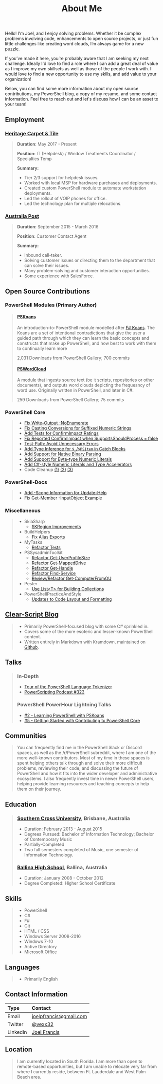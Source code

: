 ﻿---
layout: post
title: About Me
permalink: /resume/
---

Hello! I'm Joel, and I enjoy solving problems. Whether it be complex problems involving code, enhancements to open source projects, or just fun little challenges like creating word clouds, I’m always game for a new puzzle.

If you’ve made it here, you’re probably aware that I am seeking my next challenge. Ideally I'd love to find a role where I can add a great deal of value as I improve my own skillsets as well as those of the people I work with. I would love to find a new opportunity to use my skills, and add value to your organization!

Below, you can find some more information about my open source contributions, my PowerShell blog, a copy of my resume, and some contact information. Feel free to reach out and let's discuss how I can be an asset to your team!

## Employment

### [Heritage Carpet & Tile](http://www.heritageflooring.com/)

> **Duration:** May 2017 - Present
>
> **Position:** IT (Helpdesk) / Window Treatments Coordinator / Specialties Temp
>
> **Summary:**
>
> - Tier 2/3 support for helpdesk issues.
> - Worked with local MSP for hardware purchases and deployments.
> - Created custom PowerShell module to automate workstation deployments.
> - Led the rollout of VOIP phones for office.
> - Led the technology plan for multiple relocations.

### [Australia Post](https://auspost.com.au/)

> **Duration:** September 2015 - March 2016
>
> **Position:** Customer Contact Agent
>
> **Summary:**
>
> - Inbound call-taker.
> - Solving customer issues or directing them to the department that can solve their issues.
> - Many problem-solving and customer interaction opportunities.
> - Some experience with SalesForce.

## Open Source Contributions

### PowerShell Modules (Primary Author)

> #### [PSKoans](https://www.powershellgallery.com/packages/PSKoans/0.42.2)
>
> An introduction-to-PowerShell module modelled after [F# Koans](https://github.com/ChrisMarinos/FSharpKoans). The Koans are a set of intentional contradictions that give the user a guided path through which they can learn the basic concepts and constructs that make up PowerShell, and how best to work with them to continually learn more
>
> 2,031 Downloads from PowerShell Gallery; 700 commits
>
> #### [PSWordCloud](https://www.powershellgallery.com/packages/PSWordCloud/2.1.0)
>
> A module that ingests source text (be it scripts, repositories or other documents), and outputs word clouds depicting the frequesncy of word use. Originally written in PowerShell, and later in C#.
>
> 259 Downloads from PowerShell Gallery; 75 commits

### PowerShell Core

> - [Fix Write-Output -NoEnumerate](https://github.com/PowerShell/PowerShell/pull/9069)
> - [Fix Casting Conversions for Suffixed Numeric Strings](https://github.com/PowerShell/PowerShell/pull/8681)
> - [Add Tests for ConfirmImpact Ratings](https://github.com/PowerShell/PowerShell/pull/8214)
> - [Fix Reported ConfirmImpact when SupportsShouldProcess = false](https://github.com/PowerShell/PowerShell/pull/8209)
> - [Test-Path: Avoid Unnecessary Errors](https://github.com/PowerShell/PowerShell/pull/8080)
> - [Add Type Inference for `$_`/`$PSItem` in Catch Blocks](https://github.com/PowerShell/PowerShell/pull/8020)
> - [Add Support for Native Binary Parsing](https://github.com/PowerShell/PowerShell/pull/7993)
> - [Add Support for Byte-type Numeric Literals](https://github.com/PowerShell/PowerShell/pull/7901)
> - [Add C#-style Numeric Literals and Type Accelerators](https://github.com/PowerShell/PowerShell/pull/7813)
> - Code Cleanup [(1)](https://github.com/PowerShell/PowerShell/pull/9074) [(2)](https://github.com/PowerShell/PowerShell/pull/9021) [(3)](https://github.com/PowerShell/PowerShell/pull/8683)

### PowerShell-Docs

> - [Add -Scope Information for Update-Help](https://github.com/MicrosoftDocs/PowerShell-Docs/pull/3527)
> - [Fix Get-Member -InputObject Example](https://github.com/MicrosoftDocs/PowerShell-Docs/pull/3373)

### Miscellaneous

> - SkiaSharp
>   - [SKRegion Improvements](https://github.com/mono/SkiaSharp/pull/788)
> - BuildHelpers
>   - [Fix Alias Exports](https://github.com/RamblingCookieMonster/BuildHelpers/pull/93)
> - MyTasks
>   - [Refactor Tests](https://github.com/jdhitsolutions/MyTasks/pull/34)
> - PSSysadminToolkit
>   - [Refactor Get-UserProfileSize](https://github.com/steviecoaster/PSSysadminToolkit/pull/39)
>   - [Refactor Get-MappedDrive](https://github.com/steviecoaster/PSSysadminToolkit/pull/34)
>   - [Refactor Get-Handle](https://github.com/steviecoaster/PSSysadminToolkit/pull/32)
>   - [Refactor Find-Service](https://github.com/steviecoaster/PSSysadminToolkit/pull/31)
>   - [Review/Refactor Get-ComputerFromOU](https://github.com/steviecoaster/PSSysadminToolkit/pull/21)
> - Pester
>   - [Use List\<T\> for Building Collections](https://github.com/pester/Pester/pull/1144)
> - PowerShellPracticeAndStyle
>   - [Updates to Code Layout and Formatting](https://github.com/PoshCode/PowerShellPracticeAndStyle/pull/115)

## [Clear-Script Blog](http://joel.pwsh.ca/)

> - Primarily PowerShell-focused blog with some C# sprinkled in.
> - Covers some of the more esoteric and lesser-known PowerShell content.
> - Written entirely in Markdown with Kramdown, maintained on [Github](https://github.com/vexx32/vexx32.github.io).

## Talks

> ### In-Depth
>
> - [Tour of the PowerShell Language Tokenizer](https://www.youtube.com/watch?v=PxwHElPtD-0&t=627s)
> - [PowerScripting Podcast #323](https://powershell.org/2019/03/episode-323-powerscripting-podcast-joel-sallow/)
>
> ### PowerShell PowerHour Lightning Talks
>
> - [#2 - Learning PowerShell with PSKoans](https://youtu.be/3Yq4sVWJrWo?t=54m)
> - [#5 - Getting Started with Contributing to PowerShell Core](https://youtu.be/kt-nrHbgTns?t=1h5m8s)

## Communities

> You can frequently find me in the PowerShell Slack or Discord spaces, as well as the /r/PowerShell subreddit, where I am one of the more well-known contributors.
> Most of my time in these spaces is spent helping others talk through and solve their more difficult problems, reviewing their code, and discussing the future of PowerShell and how it fits into the wider developer and administrative ecosystems.
> I also frequently invest time in newer PowerShell users, helping provide learning resources and teaching concepts to help them on their journey.

## Education

> ### [Southern Cross University](https://www.scu.edu.au/), Brisbane, Australia
>
> - Duration: February 2013 - August 2015
> - Degrees Pursued: Bachelor of Information Technology; Bachelor of Contemporary Music
> - Partially-Completed
> - Two full semesters completed of Music, one semester of Information Technology.
>
> ### [Ballina High School](https://ballina-h.schools.nsw.gov.au/), Ballina, Australia
>
> - Duration: January 2008 - October 2012
> - Degree Completed: Higher School Certificate

## Skills

> - PowerShell
> - C#
> - F#
> - Git
> - HTML / CSS
> - Windows Server 2008-2016
> - Windows 7-10
> - Active Directory
> - Microsoft Office

## Languages

> - Primarily English

## Contact Information

| Type     | Contact                                                            |
| :------- | :----------------------------------------------------------------- |
| Email    | joelpfrancis@gmail.com                                             |
| Twitter  | [@vexx32](https://twitter.com/vexx32)                              |
| LinkedIn | [Joel Francis](https://www.linkedin.com/in/joel-francis-356539128) |

## Location

> I am currently located in South Florida. I am more than open to remote-based opportunities, but I am unable to relocate very far from where I currently reside, between Ft. Lauderdale and West Palm Beach area.
